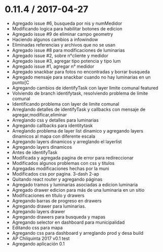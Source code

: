 0.11.4 / 2017-04-27
==================

  * Agregado issue #6, busqueda por nis y numMedidor
  * Modificando logica para habilitar botones de edicion
  * Agregado issue #9 de eliminar campo geometry
  * Haciendo algunos cambios a infowindow
  * Eliminadas referencias y archivos que no se usan
  * Agregado issue #8 para modificaciones de luminarias
  * Agregado issue #2, sobre n°cliente y medidor
  * Agregado issue #3, agregar tipo potencia y tipo lum
  * Agregado issue #1, agregar n° medidor
  * Agregado snackbar para fotos no encontradas y borrar busqueda
  * Agregado mensaje para snackbar cuando no hay luminarias en un punto[C
  * Agregando cambios de identifyTask con layer limite comunal featured
  * Volviendo de branch identifytask, resolviendo problema de limite comunal
  * Identificando problema con layer de limite comunal
  * Arreglando detalles de identifyTask y callbacks con mensaje de agregar,modificar,eliminar
  * Arreglando css y detalles para luminarias
  * Agregando callbacks para identitytask
  * Arreglando problema de layer list dinamico y agregando layers dinamicos al mapa con diferente escala
  * Agregando layers dinamicos y arreglando el layerlist
  * Agregando layers dinamicos
  * Antes de identifyTask
  * Modificada y agregada pagina de error para redireccionar
  * Modificados algunos problemas con css y titulos
  * Agregadas modificaciones hechas por la muni
  * Modificados css por pagina. 3-dash 2-ap
  * Quitando react router y agregando páginas
  * Agregado tramos y luminarias asociadas a edicion luminaria
  * Agregado drawer edicion para más de una luminaria en un sitio
  * Modificaciones en título y drawers
  * Agregando barras de progreso en drawers
  * Agregando drawer para luminarias.
  * Agregando layers drawer
  * Agregando drawers para busqueda y mapas
  * Agregando selector en dashboard para municipalidad
  * Editando css para mapa
  * Agregando css para dashboard y arreglando prod y desa build
  * AP Chilquinta 2017 v0.1 test
  * Agregando aplicación 0.1

